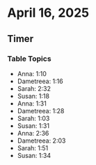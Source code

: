 # April 16, 2025

## Timer

### Table Topics

- Anna: 1:10
- Dametreea: 1:16
- Sarah: 2:32
- Susan: 1:18
- Anna: 1:31
- Dametreea: 1:28
- Sarah: 1:03
- Susan: 1:31
- Anna: 2:36
- Dametreea: 2:03
- Sarah: 1:51
- Susan: 1:34
